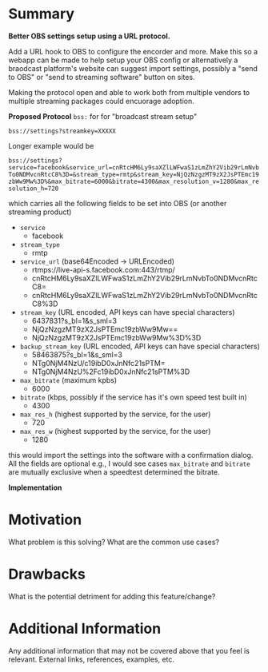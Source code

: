 # Summary

**Better OBS settings setup using a URL protocol.**

Add a URL hook to OBS to configure the encorder and more. Make this so a webapp can be made to help setup your OBS config or alternatively a braodcast platform's website can suggest import settings, possibly a "send to OBS" or "send to streaming software" button on sites.

Making the protocol open and able to work both from multiple vendors to multiple streaming packages could encuorage adoption.


**Proposed Protocol**
`bss:` for for "broadcast stream setup"

`bss://settings?streamkey=XXXXX`

Longer example would be

`bss://settings?service=facebook&service_url=cnRtcHM6Ly9saXZlLWFwaS1zLmZhY2Vib29rLmNvbTo0NDMvcnRtcC8%3D=&stream_type=rmtp&stream_key=NjQzNzgzMT9zX2JsPTEmc19zbWw9Mw%3D%&max_bitrate=6000&bitrate=4300&max_resolution_v=1280&max_resolution_h=720`

which carries all the following fields to be set into OBS (or another streaming product)

 - `service`
   - facebook
 - `stream_type`
   - rmtp
 - `service_url` (base64Encoded -> URLEncoded)
   - rtmps://live-api-s.facebook.com:443/rtmp/
   - cnRtcHM6Ly9saXZlLWFwaS1zLmZhY2Vib29rLmNvbTo0NDMvcnRtcC8=
   - cnRtcHM6Ly9saXZlLWFwaS1zLmZhY2Vib29rLmNvbTo0NDMvcnRtcC8%3D
 - `stream_key` (URL encoded, API keys can have special characters)
   - 6437831?s_bl=1&s_sml=3
   - NjQzNzgzMT9zX2JsPTEmc19zbWw9Mw==
   - NjQzNzgzMT9zX2JsPTEmc19zbWw9Mw%3D%3D
 - `backup_stream_key` (URL encoded, API keys can have special characters)
   - 58463875?s_bl=1&s_sml=3
   - NTg0NjM4NzU/c19ibD0xJnNfc21sPTM=
   - NTg0NjM4NzU%2Fc19ibD0xJnNfc21sPTM%3D
 - `max_bitrate` (maximum kpbs)
   - 6000
 - `bitrate` (kbps, possibly if the service has it's own speed test built in)
   - 4300
 - `max_res_h` (highest supported by the service, for the user)
   - 720
 - `max_res_w` (highest supported by the service, for the user)
   - 1280

this would import the settings into the software with a confirmation dialog. All the fields are optional e.g., I would see cases `max_bitrate` and `bitrate` are mutually exclusive when a speedtest determined the bitrate.

**Implementation**


# Motivation

What problem is this solving? What are the common use cases?

# Drawbacks

What is the potential detriment for adding this feature/change?

# Additional Information

Any additional information that may not be covered above that you feel is relevant. External links, references, examples, etc.
